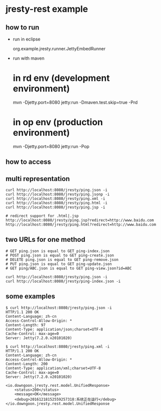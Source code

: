 # jresty-rest example

## how to run

- run in eclipse

	org.example.jresty.runner.JettyEmbedRunner
	
- run with maven
	
	# in rd env (development environment)
	mvn -Djetty.port=8080 jetty:run -Dmaven.test.skip=true -Prd
	
	# in op env (production environment)
	mvn -Djetty.port=8080 jetty:run -Pop
	
	
## how to access

## multi representation

	curl http://localhost:8080/jresty/ping.json -i
	curl http://localhost:8080/jresty/ping.jsonp -i
	curl http://localhost:8080/jresty/ping.xml -i
	curl http://localhost:8080/jresty/ping.html -i
	curl http://localhost:8080/jresty/ping.jsp -i
	
	# redirect support for .html|.jsp
	http://localhost:8080/jresty/ping.jsp?redirect=http://www.baidu.com
	http://localhost:8080/jresty/ping.html?redirect=http://www.baidu.com

## two URLs for one method
	
	# GET ping.json is equal to GET ping-index.json
	# POST ping.json is equal to GET ping-create.json
	# DELETE ping.json is equal to GET ping-remove.json
	# PUT ping.json is equal to GET ping-update.json
	# GET ping/ABC.json is equal to GET ping-view.json?id=ABC

	curl http://localhost:8080/jresty/ping.json -i
	curl http://localhost:8080/jresty/ping-index.json -i
	

## some examples 

	$ curl http://localhost:8080/jresty/ping.json -i
	HTTP/1.1 200 OK
	Content-Language: zh-cn
	Access-Control-Allow-Origin: *
	Content-Length: 97
	Content-Type: application/json;charset=UTF-8
	Cache-Control: max-age=0
	Server: Jetty(7.2.0.v20101020)
	
	$ curl http://localhost:8080/jresty/ping.xml -i
	HTTP/1.1 200 OK
	Content-Language: zh-cn
	Access-Control-Allow-Origin: *
	Content-Length: 200
	Content-Type: application/xml;charset=UTF-8
	Cache-Control: max-age=0
	Server: Jetty(7.2.0.v20101020)

	<io.downgoon.jresty.rest.model.UnifiedResponse>
  		<status>200</status>
  		<message>OK</message>
  		<debug>20161218152559257318:系统正在运行</debug>
	</io.downgoon.jresty.rest.model.UnifiedResponse
	
	